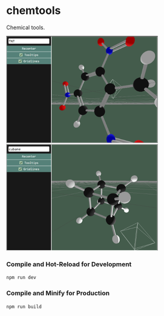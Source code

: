# chemtools
Chemical tools.

<img src="https://github.com/LMCuber/ChemTools/blob/main/previews/TNT.png" width="400" />
<img src="https://github.com/LMCuber/ChemTools/blob/main/previews/cubane.png" width="400"/>

### Compile and Hot-Reload for Development

```sh
npm run dev
```

### Compile and Minify for Production

```sh
npm run build
```
